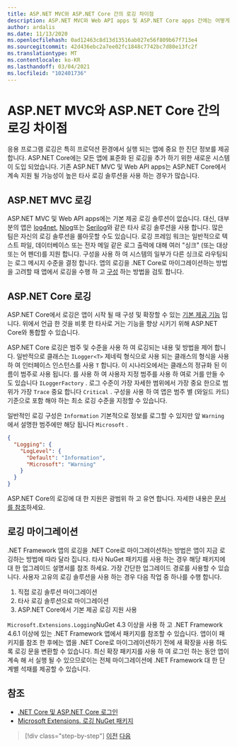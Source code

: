 ```yaml
---
title: ASP.NET MVC와 ASP.NET Core 간의 로깅 차이점
description: ASP.NET MVC와 Web API apps 및 ASP.NET Core apps 간에는 어떻게 서로 다르게 로그인 하나요?
author: ardalis
ms.date: 11/13/2020
ms.openlocfilehash: 0ad12463c8d13d13516ab027e56f809b67f713e4
ms.sourcegitcommit: 42d436ebc2a7ee02fc1848c7742bc7d80e13fc2f
ms.translationtype: MT
ms.contentlocale: ko-KR
ms.lasthandoff: 03/04/2021
ms.locfileid: "102401736"
---
```

# <a name="logging-differences-between-aspnet-mvc-and-aspnet-core"></a>ASP.NET MVC와 ASP.NET Core 간의 로깅 차이점

응용 프로그램 로깅은 특히 프로덕션 환경에서 실행 되는 앱에 중요 한 진단 정보를 제공 합니다. ASP.NET Core에는 모든 앱에 표준화 된 로깅을 추가 하기 위한 새로운 시스템이 도입 되었습니다. 기존 ASP.NET MVC 및 Web API apps는 ASP.NET Core에서 계속 지원 될 가능성이 높은 타사 로깅 솔루션을 사용 하는 경우가 많습니다.

## <a name="aspnet-mvc-logging"></a>ASP.NET MVC 로깅

ASP.NET MVC 및 Web API apps에는 기본 제공 로깅 솔루션이 없습니다. 대신, 대부분의 앱은 [log4net](https://www.nuget.org/packages/log4net/), [Nlog](https://www.nuget.org/packages/NLog/)또는 [Serilog](https://www.nuget.org/packages/Serilog)와 같은 타사 로깅 솔루션을 사용 합니다. 많은 팀은 자신의 로깅 솔루션을 롤아웃할 수도 있습니다. 로깅 프레임 워크는 일반적으로 텍스트 파일, 데이터베이스 또는 전자 메일 같은 로그 출력에 대해 여러 "싱크" (또는 대상 또는 어 펜더)를 지원 합니다. 구성을 사용 하 여 시스템의 일부가 다른 싱크로 라우팅되는 로그 메시지 수준을 결정 합니다. 앱의 로깅을 .NET Core로 마이그레이션하는 방법을 고려할 때 앱에서 로깅을 수행 하 고 [구성](configuration-differences.md) 하는 방법을 검토 합니다.

## <a name="aspnet-core-logging"></a>ASP.NET Core 로깅

ASP.NET Core에서 로깅은 앱이 시작 될 때 구성 및 확장할 수 있는 [기본 제공 기능](/aspnet/core/fundamentals/logging/) 입니다. 위에서 언급 한 것을 비롯 한 타사로 거는 기능을 향상 시키기 위해 ASP.NET Core와 통합할 수 있습니다.

ASP.NET Core 로깅은 범주 및 수준을 사용 하 여 로깅되는 내용 및 방법을 제어 합니다. 일반적으로 클래스는 `ILogger<T>` 제네릭 형식으로 사용 되는 클래스의 형식을 사용 하 여 인터페이스 인스턴스를 사용 `T` 합니다. 이 시나리오에서는 클래스의 정규화 된 이름이 범주로 사용 됩니다. 를 사용 하 여 사용자 지정 범주를 사용 하 여로 거를 만들 수도 있습니다 `ILoggerFactory` . 로그 수준이 가장 자세한 범위에서 가장 중요 한으로 범위가 가장 `Trace` 중요 합니다 `Critical` . 구성을 사용 하 여 앱은 범주 별 (와일드 카드) 기준으로 포함 해야 하는 최소 로깅 수준을 지정할 수 있습니다.

일반적인 로깅 구성은 `Information` 기본적으로 정보를 로그할 수 있지만 앞 `Warning` 에서 설명한 범주에만 해당 됩니다 `Microsoft` .

```json
{
  "Logging": {
    "LogLevel": {
      "Default": "Information",
      "Microsoft": "Warning"
    }
  }
}
```

ASP.NET Core의 로깅에 대 한 지원은 광범위 하 고 유연 합니다. 자세한 내용은 [문서를 참조](/aspnet/core/fundamentals/logging/)하세요.

## <a name="migrate-logging"></a>로깅 마이그레이션

.NET Framework 앱의 로깅을 .NET Core로 마이그레이션하는 방법은 앱이 지금 로깅하는 방법에 따라 달라 집니다. 타사 NuGet 패키지를 사용 하는 경우 해당 패키지에 대 한 업그레이드 설명서를 참조 하세요. 가장 간단한 업그레이드 경로를 사용할 수 있습니다. 사용자 고유의 로깅 솔루션을 사용 하는 경우 다음 작업 중 하나를 수행 합니다.

1. 직접 로깅 솔루션 마이그레이션
1. 타사 로깅 솔루션으로 마이그레이션
1. ASP.NET Core에서 기본 제공 로깅 지원 사용

`Microsoft.Extensions.Logging`NuGet 4.3 이상을 사용 하 고 .NET Framework 4.6.1 이상에 있는 .NET Framework 앱에서 패키지를 참조할 수 있습니다. 앱이이 패키지를 참조 한 후에는 앱을 .NET Core로 마이그레이션하기 전에 새 확장을 사용 하도록 로깅 문을 변환할 수 있습니다. 최신 확장 패키지를 사용 하 여 로그인 하는 동안 앱이 계속 해 서 실행 될 수 있으므로이는 전체 마이그레이션에 .NET Framework 대 한 단계별 석재를 제공할 수 있습니다.

## <a name="references"></a>참조

- [.NET Core 및 ASP.NET Core 로그인](/aspnet/core/fundamentals/logging/)
- [Microsoft Extensions. 로깅 NuGet 패키지](https://www.nuget.org/packages/microsoft.extensions.logging/)

>[!div class="step-by-step"]
>[이전](middleware-modules-handlers.md)
>[다음](routing-differences.md)
